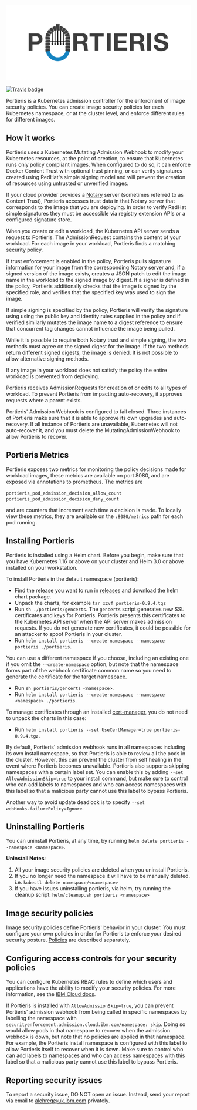![Portieris logo](./logos/text_and_logo.svg)

[![Travis badge](https://api.travis-ci.org/IBM/portieris.svg?branch=master)](https://travis-ci.org/IBM/portieris)

Portieris is a Kubernetes admission controller for the enforcment of image security policies. You can create image security policies for each Kubernetes namespace, or at the cluster level, and enforce different rules for different images.

## How it works

Portieris uses a Kubernetes Mutating Admission Webhook to modify your Kubernetes resources, at the point of creation, to ensure that Kubernetes runs only policy compliant images. When configured to do so, it can enforce Docker Content Trust with optional trust pinning, or can verify signatures created using RedHat's simple signing model and will prevent the creation of resources using untrusted or unverified images.

If your cloud provider provides a [Notary](https://github.com/theupdateframework/notary) server (sometimes referred to as Content Trust), Portieris accesses trust data in that Notary server that corresponds to the image that you are deploying. In order to verify RedHat simple signatures they must be accessible via registry extension APIs or a configured signature store.

When you create or edit a workload, the Kubernetes API server sends a request to Portieris. The AdmissionRequest contains the content of your workload. For each image in your workload, Portieris finds a matching security policy.

If trust enforcement is enabled in the policy, Portieris pulls signature information for your image from the corresponding Notary server and, if a signed version of the image exists, creates a JSON patch to edit the image name in the workload to the signed image by digest. If a signer is defined in the policy, Portieris additionally checks that the image is signed by the specified role, and verifies that the specified key was used to sign the image.

If simple signing is specified by the policy, Portieris will verify the signature using using the public key and identity rules supplied in the policy and if verified similarly mutates the image name to a digest reference to ensure that concurrent tag changes cannot influence the image being pulled.

While it is possible to require both Notary trust and simple signing, the two methods must agree on the signed digest for the image. If the two methods return different signed digests, the image is denied. It is not possible to allow alternative signing methods.

If any image in your workload does not satisfy the policy the entire workload is prevented from deploying.

Portieris receives AdmissionRequests for creation of or edits to all types of workload. To prevent Portieris from impacting auto-recovery, it approves requests where a parent exists.

Portieris' Admission Webhook is configured to fail closed. Three instances of Portieris make sure that it is able to approve its own upgrades and auto-recovery. If all instance of Portieris are unavailable, Kubernetes will not auto-recover it, and you must delete the MutatingAdmissionWebhook to allow Portieris to recover.

## Portieris Metrics
Portieris exposes two metrics for monitoring the policy decisions made for workload images, these metrics
are available on port 8080, and are exposed via annotations to prometheus. The metrics are
```
portieris_pod_admission_decision_allow_count
portieris_pod_admission_decision_deny_count
```
and are counters that increment each time a decision is made.
To locally view these metrics, they are available on the `:8080/metrics` path for each pod running.

## Installing Portieris

Portieris is installed using a Helm chart. Before you begin, make sure that you have Kubernetes 1.16 or above on your cluster and Helm 3.0 or above installed on your workstation.

To install Portieris in the default namespace (portieris):

* Find the release you want to run in [releases](https://github.com/IBM/portieris/releases) and download the helm chart package. 
* Unpack the charts, for example `tar xzvf portieris-0.9.4.tgz`
* Run `sh ./portieris/gencerts`. The `gencerts` script generates new SSL certificates and keys for Portieris. Portieris presents this certificates to the Kubernetes API server when the API server makes admission requests. If you do not generate new certificates, it could be possible for an attacker to spoof Portieris in your cluster.
* Run `helm install portieris --create-namespace --namespace portieris ./portieris`. 

You can use a different namespace if you choose, including an existing one if you omit the `--create-namespace` option, but note that the namespace forms part of the webhook certificate common name so you need to generate the certificate for the target namespace.

* Run `sh portieris/gencerts <namespace>`.
* Run `helm install portieris --create-namespace --namespace <namespace> ./portieris`.

To manage certificates through an installed [cert-manager](https://cert-manager.io/), you do not need to unpack the charts in this case:

* Run `helm install portieris --set UseCertManager=true portieris-0.9.4.tgz`.

By default, Portieris' admission webhook runs in all namespaces including its own install namespace, so that Portieris is able to review all the pods in the cluster. However, this can prevent the cluster from self healing in the event where Portieris becomes unavailable. Portieris also supports skipping namespaces with a certain label set. You can enable this by adding `--set AllowAdmissionSkip=true` to your install command, but make sure to control who can add labels to namespaces and who can access namespaces with this label so that a malicious party cannot use this label to bypass Portieris.

Another way to avoid update deadlock is to specify `--set webHooks.failurePolicy=Ignore`. 

## Uninstalling Portieris

You can uninstall Portieris, at any time, by running `helm delete portieris --namespace <namespace>`.

**Uninstall Notes**: 
1. All your image security policies are deleted when you uninstall Portieris.
1. If you no longer need the namespace it will have to be manually deleted. i.e. `kubectl delete namespace/<namespace>`
1. If you have issues uninstalling portieris, via helm, try running the cleanup script: `helm/cleanup.sh portieris <namespace>`

## Image security policies

Image security policies define Portieris' behavior in your cluster. You must configure your own policies in order for Portieris to enforce your desired security posture. [Policies](POLICIES.md) are described separately.

## Configuring access controls for your security policies

You can configure Kubernetes RBAC rules to define which users and applications have the ability to modify your security policies. For more information, see the [IBM Cloud docs](https://cloud.ibm.com/docs/services/Registry?topic=registry-security_enforce#assign_user_policy).

If Portieris is installed with `AllowAdmissionSkip=true`, you can prevent Portieris' admission webhook from being called in specific namespaces by labelling the namespace with `securityenforcement.admission.cloud.ibm.com/namespace: skip`. Doing so would allow pods in that namespace to recover when the admission webhook is down, but note that no policies are applied in that namespace. For example, the Portieris install namespace is configured with this label to allow Portieris itself to recover when it is down. Make sure to control who can add labels to namespaces and who can access namespaces with this label so that a malicious party cannot use this label to bypass Portieris.

## Reporting security issues

To report a security issue, DO NOT open an issue. Instead, send your report via email to alchreg@uk.ibm.com privately.
